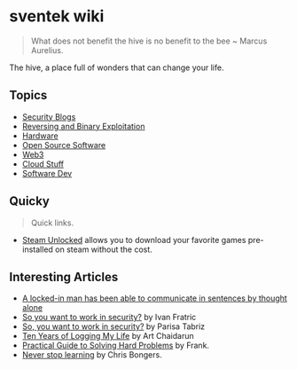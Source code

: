 # sventek wiki

> What does not benefit the hive is no benefit to the bee ~ Marcus Aurelius.

The hive, a place full of wonders that can change your life.

## Topics

- [Security Blogs](./wiki/security.md)
- [Reversing and Binary Exploitation](./wiki/reversing.md)
- [Hardware](./wiki/hardware.md)
- [Open Source Software](./wiki/OSS.md)
- [Web3](./wiki/web3.md)
- [Cloud Stuff](./wiki/cloud.md)
- [Software Dev](./wiki/code.md)

## Quicky

> Quick links.

- [Steam Unlocked](https://steamunlocked.net/) allows you to download your favorite games pre-installed on steam without the cost.

## Interesting Articles

- [A locked-in man has been able to communicate in sentences by thought alone](https://www.technologyreview.com/2022/03/22/1047664/locked-in-patient-bci-communicate-in-sentences/)
- [So you want to work in security?](https://ifsec.blogspot.com/2018/02/so-you-want-to-work-in-security-and-for.html?m=1) by Ivan Fratric
- [So, you want to work in security?](https://www.freecodecamp.org/news/so-you-want-to-work-in-security-bc6c10157d23) by Parisa Tabriz
- [Ten Years of Logging My Life](https://chaidarun.com/ten-years-of-logging-my-life) by Art Chaidarun
- [Practical Guide to Solving Hard Problems](https://praeclarum.org/2022/02/19/hard-problems.html) by Frank.
- [Never stop learning](https://h.daily-dev-tips.com/never-stop-learning) by Chris Bongers.

